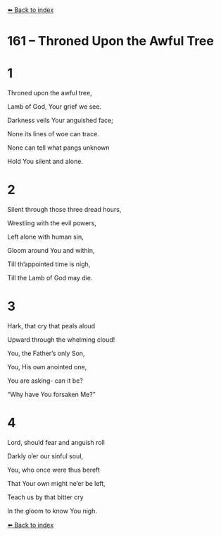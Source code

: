 [⬅️ Back to index](../README.md)

# 161 – Throned Upon the Awful Tree





# 1

Throned upon the awful tree,

Lamb of God, Your grief we see.

Darkness veils Your anguished face;

None its lines of woe can trace.

None can tell what pangs unknown

Hold You silent and alone.



# 2

Silent through those three dread hours,

Wrestling with the evil powers,

Left alone with human sin,

Gloom around You and within,

Till th’appointed time is nigh,

Till the Lamb of God may die.



# 3

Hark, that cry that peals aloud

Upward through the whelming cloud!

You, the Father’s only Son,

You, His own anointed one,

You are asking- can it be?

“Why have You forsaken Me?”



# 4

Lord, should fear and anguish roll

Darkly o’er our sinful soul,

You, who once were thus bereft

That Your own might ne’er be left,

Teach us by that bitter cry

In the gloom to know You nigh.

[⬅️ Back to index](../README.md)
